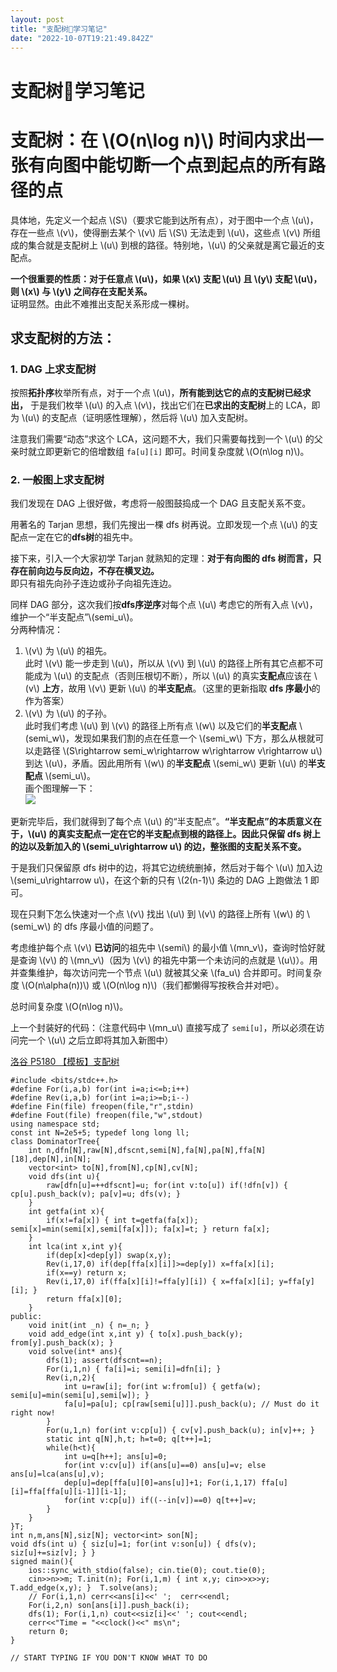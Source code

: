 ```yaml
---
layout: post
title: "支配树🌴学习笔记"
date: "2022-10-07T19:21:49.842Z"
---
```

支配树🌴学习笔记
=========

支配树：在 \\(O(n\\log n)\\) 时间内求出一张有向图中能切断一个点到起点的所有路径的点
===================================================

具体地，先定义一个起点 \\(S\\)（要求它能到达所有点），对于图中一个点 \\(u\\)，存在一些点 \\(v\\)，使得删去某个 \\(v\\) 后 \\(S\\) 无法走到 \\(u\\)，这些点 \\(v\\) 所组成的集合就是支配树上 \\(u\\) 到根的路径。特别地，\\(u\\) 的父亲就是离它最近的支配点。

**一个很重要的性质：对于任意点 \\(u\\)，如果 \\(x\\) 支配 \\(u\\) 且 \\(y\\) 支配 \\(u\\)，则 \\(x\\) 与 \\(y\\) 之间存在支配关系。**  
证明显然。由此不难推出支配关系形成一棵树。

求支配树的方法：
--------

### 1\. DAG 上求支配树

按照**拓扑序**枚举所有点，对于一个点 \\(u\\)，**所有能到达它的点的支配树已经求出，** 于是我们枚举 \\(u\\) 的入点 \\(v\\)，找出它们在**已求出的支配树**上的 LCA，即为 \\(u\\) 的支配点（证明感性理解），然后将 \\(u\\) 加入支配树。

注意我们需要“动态”求这个 LCA，这问题不大，我们只需要每找到一个 \\(u\\) 的父亲时就立即更新它的倍增数组 `fa[u][i]` 即可。时间复杂度就 \\(O(n\\log n)\\)。

### 2\. 一般图上求支配树

我们发现在 DAG 上很好做，考虑将一般图鼓捣成一个 DAG 且支配关系不变。

用著名的 Tarjan 思想，我们先搜出一棵 dfs 树再说。立即发现一个点 \\(u\\) 的支配点一定在它的**dfs树**的祖先中。

接下来，引入一个大家初学 Tarjan 就熟知的定理：**对于有向图的 dfs 树而言，只存在前向边与反向边，不存在横叉边。**  
即只有祖先向孙子连边或孙子向祖先连边。

同样 DAG 部分，这次我们按**dfs序逆序**对每个点 \\(u\\) 考虑它的所有入点 \\(v\\)，维护一个“半支配点”\\(semi\_u\\)。  
分两种情况：

1.  \\(v\\) 为 \\(u\\) 的祖先。  
    此时 \\(v\\) 能一步走到 \\(u\\)，所以从 \\(v\\) 到 \\(u\\) 的路径上所有其它点都不可能成为 \\(u\\) 的支配点（否则压根切不断），所以 \\(u\\) 的真实**支配点**应该在 \\(v\\) **上方**，故用 \\(v\\) 更新 \\(u\\) 的**半支配点**。（这里的更新指取 **dfs 序最小**的作为答案）
2.  \\(v\\) 为 \\(u\\) 的子孙。  
    此时我们考虑 \\(u\\) 到 \\(v\\) 的路径上所有点 \\(w\\) 以及它们的**半支配点** \\(semi\_w\\)，发现如果我们割的点在任意一个 \\(semi\_w\\) 下方，那么从根就可以走路径 \\(S\\rightarrow semi\_w\\rightarrow w\\rightarrow v\\rightarrow u\\) 到达 \\(u\\)，矛盾。因此用所有 \\(w\\) 的**半支配点** \\(semi\_w\\) 更新 \\(u\\) 的**半支配点** \\(semi\_u\\)。  
    画个图理解一下：  
    ![](https://img2022.cnblogs.com/blog/2560578/202210/2560578-20221007222917091-341503606.png)

更新完毕后，我们就得到了每个点 \\(u\\) 的“半支配点”。**“半支配点”的本质意义在于，\\(u\\) 的真实支配点一定在它的半支配点到根的路径上。因此只保留 dfs 树上的边以及新加入的 \\(semi\_u\\rightarrow u\\) 的边，整张图的支配关系不变。**

于是我们只保留原 dfs 树中的边，将其它边统统删掉，然后对于每个 \\(u\\) 加入边 \\(semi\_u\\rightarrow u\\)，在这个新的只有 \\(2(n-1)\\) 条边的 DAG 上跑做法 1 即可。

现在只剩下怎么快速对一个点 \\(v\\) 找出 \\(u\\) 到 \\(v\\) 的路径上所有 \\(w\\) 的 \\(semi\_w\\) 的 dfs 序最小值的问题了。

考虑维护每个点 \\(v\\) **已访问**的祖先中 \\(semi\\) 的最小值 \\(mn\_v\\)，查询时恰好就是查询 \\(v\\) 的 \\(mn\_v\\)（因为 \\(v\\) 的祖先中第一个未访问的点就是 \\(u\\)）。用并查集维护，每次访问完一个节点 \\(u\\) 就被其父亲 \\(fa\_u\\) 合并即可。时间复杂度 \\(O(n\\alpha(n))\\) 或 \\(O(n\\log n)\\)（我们都懒得写按秩合并对吧）。

总时间复杂度 \\(O(n\\log n)\\)。

上一个封装好的代码：（注意代码中 \\(mn\_u\\) 直接写成了 `semi[u]`，所以必须在访问完一个 \\(u\\) 之后立即将其加入新图中）

[洛谷 P5180 【模板】支配树](https://www.luogu.com.cn/problem/P5180)

    #include <bits/stdc++.h>
    #define For(i,a,b) for(int i=a;i<=b;i++)
    #define Rev(i,a,b) for(int i=a;i>=b;i--)
    #define Fin(file) freopen(file,"r",stdin)
    #define Fout(file) freopen(file,"w",stdout)
    using namespace std;
    const int N=2e5+5; typedef long long ll;
    class DominatorTree{
        int n,dfn[N],raw[N],dfscnt,semi[N],fa[N],pa[N],ffa[N][18],dep[N],in[N];
        vector<int> to[N],from[N],cp[N],cv[N];
        void dfs(int u){
            raw[dfn[u]=++dfscnt]=u; for(int v:to[u]) if(!dfn[v]) { cp[u].push_back(v); pa[v]=u; dfs(v); }
        }
        int getfa(int x){
            if(x!=fa[x]) { int t=getfa(fa[x]); semi[x]=min(semi[x],semi[fa[x]]); fa[x]=t; } return fa[x];
        }
        int lca(int x,int y){
            if(dep[x]<dep[y]) swap(x,y);
            Rev(i,17,0) if(dep[ffa[x][i]]>=dep[y]) x=ffa[x][i];
            if(x==y) return x;
            Rev(i,17,0) if(ffa[x][i]!=ffa[y][i]) { x=ffa[x][i]; y=ffa[y][i]; }
            return ffa[x][0];
        }
    public:
        void init(int _n) { n=_n; }
        void add_edge(int x,int y) { to[x].push_back(y); from[y].push_back(x); }
        void solve(int* ans){
            dfs(1); assert(dfscnt==n);
            For(i,1,n) { fa[i]=i; semi[i]=dfn[i]; }
            Rev(i,n,2){
                int u=raw[i]; for(int w:from[u]) { getfa(w); semi[u]=min(semi[u],semi[w]); }
                fa[u]=pa[u]; cp[raw[semi[u]]].push_back(u); // Must do it right now!
            }
            For(u,1,n) for(int v:cp[u]) { cv[v].push_back(u); in[v]++; }
            static int q[N],h,t; h=t=0; q[t++]=1;
            while(h<t){
                int u=q[h++]; ans[u]=0;
                for(int v:cv[u]) if(ans[u]==0) ans[u]=v; else ans[u]=lca(ans[u],v);
                dep[u]=dep[ffa[u][0]=ans[u]]+1; For(i,1,17) ffa[u][i]=ffa[ffa[u][i-1]][i-1];
                for(int v:cp[u]) if((--in[v])==0) q[t++]=v;
            }
        }
    }T;
    int n,m,ans[N],siz[N]; vector<int> son[N];
    void dfs(int u) { siz[u]=1; for(int v:son[u]) { dfs(v); siz[u]+=siz[v]; } }
    signed main(){
        ios::sync_with_stdio(false); cin.tie(0); cout.tie(0);
        cin>>n>>m; T.init(n); For(i,1,m) { int x,y; cin>>x>>y; T.add_edge(x,y); }  T.solve(ans);
        // For(i,1,n) cerr<<ans[i]<<' ';  cerr<<endl;
        For(i,2,n) son[ans[i]].push_back(i);
        dfs(1); For(i,1,n) cout<<siz[i]<<' '; cout<<endl;
        cerr<<"Time = "<<clock()<<" ms\n";
        return 0;
    }
    
    // START TYPING IF YOU DON'T KNOW WHAT TO DO